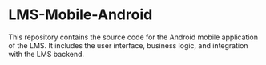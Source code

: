 # LMS-Mobile-Android
This repository contains the source code for the Android mobile application of the LMS. It includes the user interface, business logic, and integration with the LMS backend.
